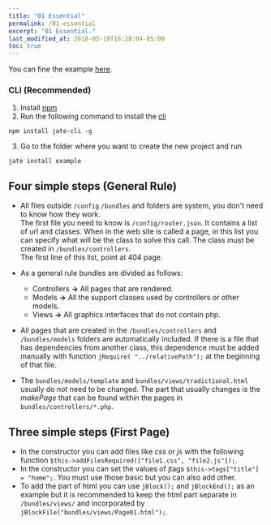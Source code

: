 ```yaml
---
title: "01 Essential"
permalink: /01-essential
excerpt: "01 Essential."
last_modified_at: 2018-03-19T16:28:04-05:00
toc: true
---
```


You can fine the example [here](https://github.com/XaBerr/JATE/tree/master/examples/01essential).

### CLI (Recommended)
1. Install [npm](https://www.npmjs.com/)
2. Run the following command to install the [cli](https://www.npmjs.com/package/jate-cli)
```
npm install jate-cli -g
```
3. Go to the folder where you want to create the new project and run
```
jate install example
```

## Four simple steps (General Rule)
- All files outside `/config` `/bundles` and folders are system, you don't need to know how they work.<br>
The first file you need to know is `/config/router.json`. It contains a list of url and classes. When in the web site is called a page, in this list you can specify what will be the class to solve this call. The class must be created in `/bundles/controllers`.<br>
The first line of this list, point at 404 page.

- As a general rule bundles are divided as follows:
  - Controllers __->__ All pages that are rendered.
  - Models __->__ All the support classes used by controllers or other models.
  - Views __->__ All graphics interfaces that do not contain php.

- All pages that are created in the `/bundles/controllers` and `/bundles/models` folders are automatically included. If there is a file that has dependencies from another class, this dependence must be added manually with function `jRequire( "../relativePath");` at the beginning of that file.

- The `bundles/models/template` and `bundles/views/tradictional.html` usually do not need to be changed. The part that usually changes is the _makePage_ that can be found within the pages in `bundles/controllers/*.php`.

## Three simple steps (First Page)
- In the constructor you can add files like _css_ or _js_ with the following function `$this->addFilesRequired(["file1.css", "file2.js"]);`.
- In the constructor you can set the values of jtags `$this->tags["title"] = "home";`. You must use those basic but you can also add other.
- To add the part of html you can use `jBlock();` and `jBlockEnd();` as an example but it is recommended to keep the html part separate in `/bundles/views/` and incorporated by `jBlockFile("bundles/views/Page01.html");`.
